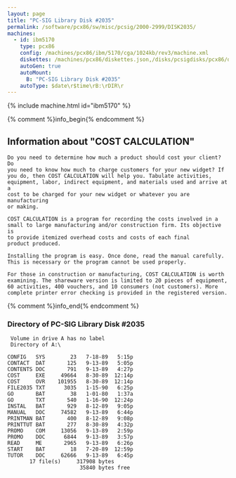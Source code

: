```yaml
---
layout: page
title: "PC-SIG Library Disk #2035"
permalink: /software/pcx86/sw/misc/pcsig/2000-2999/DISK2035/
machines:
  - id: ibm5170
    type: pcx86
    config: /machines/pcx86/ibm/5170/cga/1024kb/rev3/machine.xml
    diskettes: /machines/pcx86/diskettes.json,/disks/pcsigdisks/pcx86/diskettes.json
    autoGen: true
    autoMount:
      B: "PC-SIG Library Disk #2035"
    autoType: $date\r$time\rB:\rDIR\r
---
```


{% include machine.html id="ibm5170" %}

{% comment %}info_begin{% endcomment %}

## Information about "COST CALCULATION"

    Do you need to determine how much a product should cost your client? Do
    you need to know how much to charge customers for your new widget? If
    you do, then COST CALCULATION will help you. Tabulate activities,
    equipment, labor, indirect equipment, and materials used and arrive at a
    cost to be charged for your new widget or whatever you are manufacturing
    or making.
    
    COST CALCULATION is a program for recording the costs involved in a
    small to large manufacturing and/or construction firm. Its objective is
    to provide itemized overhead costs and costs of each final
    product produced.
    
    Installing the program is easy. Once done, read the manual carefully.
    This is necessary or the program cannot be used properly.
    
    For those in construction or manufacturing, COST CALCULATION is worth
    examining. The shareware version is limited to 20 pieces of equipment,
    60 activities, 400 vouchers, and 10 consumers (not customers). More
    complete printer error checking is provided in the registered version.
{% comment %}info_end{% endcomment %}


### Directory of PC-SIG Library Disk #2035

     Volume in drive A has no label
     Directory of A:\

    CONFIG   SYS        23   7-18-89   5:15p
    CONTACT  DAT       125   9-13-89   5:05p
    CONTENTS DOC       791   9-13-89   4:27p
    COST     EXE     49664   8-30-89  12:14p
    COST     OVR    101955   8-30-89  12:14p
    FILE2035 TXT      3035   1-15-90   6:25p
    GO       BAT        38   1-01-80   1:37a
    GO       TXT       540   1-16-90  12:24p
    INSTAL   BAT       929   8-12-89   9:05p
    MANUAL   DOC     74582   9-13-89   6:44p
    PRINTMAN BAT       400   8-12-89   9:08p
    PRINTTUT BAT       277   8-30-89   4:32p
    PROMO    COM     13056   9-13-89   2:59p
    PROMO    DOC      6844   9-13-89   3:57p
    READ     ME       2965   9-13-89   6:26p
    START    BAT        18   7-20-89  12:59p
    TUTOR    DOC     62666   9-13-89   6:45p
           17 file(s)     317908 bytes
                           35840 bytes free
